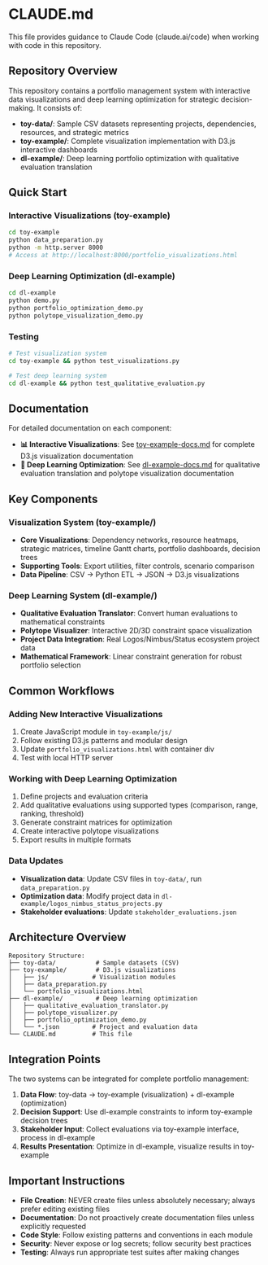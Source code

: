 # CLAUDE.md

This file provides guidance to Claude Code (claude.ai/code) when working with code in this repository.

## Repository Overview

This repository contains a portfolio management system with interactive data visualizations and deep learning optimization for strategic decision-making. It consists of:

- **toy-data/**: Sample CSV datasets representing projects, dependencies, resources, and strategic metrics
- **toy-example/**: Complete visualization implementation with D3.js interactive dashboards
- **dl-example/**: Deep learning portfolio optimization with qualitative evaluation translation

## Quick Start

### Interactive Visualizations (toy-example)
```bash
cd toy-example
python data_preparation.py
python -m http.server 8000
# Access at http://localhost:8000/portfolio_visualizations.html
```

### Deep Learning Optimization (dl-example)
```bash
cd dl-example
python demo.py
python portfolio_optimization_demo.py
python polytope_visualization_demo.py
```

### Testing
```bash
# Test visualization system
cd toy-example && python test_visualizations.py

# Test deep learning system
cd dl-example && python test_qualitative_evaluation.py
```

## Documentation

For detailed documentation on each component:

- **📊 Interactive Visualizations**: See [toy-example-docs.md](./toy-example-docs.md) for complete D3.js visualization documentation
- **🧠 Deep Learning Optimization**: See [dl-example-docs.md](./dl-example-docs.md) for qualitative evaluation translation and polytope visualization documentation

## Key Components

### Visualization System (toy-example/)
- **Core Visualizations**: Dependency networks, resource heatmaps, strategic matrices, timeline Gantt charts, portfolio dashboards, decision trees
- **Supporting Tools**: Export utilities, filter controls, scenario comparison
- **Data Pipeline**: CSV → Python ETL → JSON → D3.js visualizations

### Deep Learning System (dl-example/)
- **Qualitative Evaluation Translator**: Convert human evaluations to mathematical constraints
- **Polytope Visualizer**: Interactive 2D/3D constraint space visualization
- **Project Data Integration**: Real Logos/Nimbus/Status ecosystem project data
- **Mathematical Framework**: Linear constraint generation for robust portfolio selection

## Common Workflows

### Adding New Interactive Visualizations
1. Create JavaScript module in `toy-example/js/`
2. Follow existing D3.js patterns and modular design
3. Update `portfolio_visualizations.html` with container div
4. Test with local HTTP server

### Working with Deep Learning Optimization
1. Define projects and evaluation criteria
2. Add qualitative evaluations using supported types (comparison, range, ranking, threshold)
3. Generate constraint matrices for optimization
4. Create interactive polytope visualizations
5. Export results in multiple formats

### Data Updates
- **Visualization data**: Update CSV files in `toy-data/`, run `data_preparation.py`
- **Optimization data**: Modify project data in `dl-example/logos_nimbus_status_projects.py`
- **Stakeholder evaluations**: Update `stakeholder_evaluations.json`

## Architecture Overview

```
Repository Structure:
├── toy-data/           # Sample datasets (CSV)
├── toy-example/        # D3.js visualizations
│   ├── js/            # Visualization modules
│   ├── data_preparation.py
│   └── portfolio_visualizations.html
├── dl-example/         # Deep learning optimization
│   ├── qualitative_evaluation_translator.py
│   ├── polytope_visualizer.py
│   ├── portfolio_optimization_demo.py
│   └── *.json         # Project and evaluation data
└── CLAUDE.md          # This file
```

## Integration Points

The two systems can be integrated for complete portfolio management:

1. **Data Flow**: toy-data → toy-example (visualization) + dl-example (optimization)
2. **Decision Support**: Use dl-example constraints to inform toy-example decision trees
3. **Stakeholder Input**: Collect evaluations via toy-example interface, process in dl-example
4. **Results Presentation**: Optimize in dl-example, visualize results in toy-example

## Important Instructions

- **File Creation**: NEVER create files unless absolutely necessary; always prefer editing existing files
- **Documentation**: Do not proactively create documentation files unless explicitly requested
- **Code Style**: Follow existing patterns and conventions in each module
- **Security**: Never expose or log secrets; follow security best practices
- **Testing**: Always run appropriate test suites after making changes